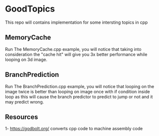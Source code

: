 # GoodTopics
This repo will contains implementation for some intersting topics in cpp

## MemoryCache
Run The MemoryCache.cpp example, you will notice that taking into consideration the "cache hit" will give you 3x better performance while looping on 3d image.

## BranchPrediction
Run The BranchPrediction.cpp example, you will notice that looping on the image twice is better than looping on image once with if condition inside loop as this will cause the branch predictor to predict to jump or not and it may predict wrong.


## Resources 
1- https://godbolt.org/ converts cpp code to machine assembly code